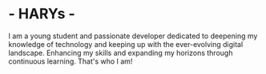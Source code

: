# - HARYs -
I am a young student and passionate developer dedicated to deepening my knowledge of technology and keeping up with the ever-evolving digital landscape. Enhancing my skills and expanding my horizons through continuous learning. That's who I am!
